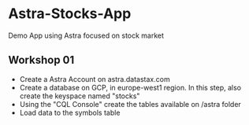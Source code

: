 # Astra-Stocks-App
Demo App using Astra focused on stock market


## Workshop 01

- Create a Astra Account on astra.datastax.com
- Create a database on GCP, in europe-west1 region. In this step, also create the keyspace named "stocks"
- Using the "CQL Console" create the tables available on /astra folder
- Load data to the symbols table